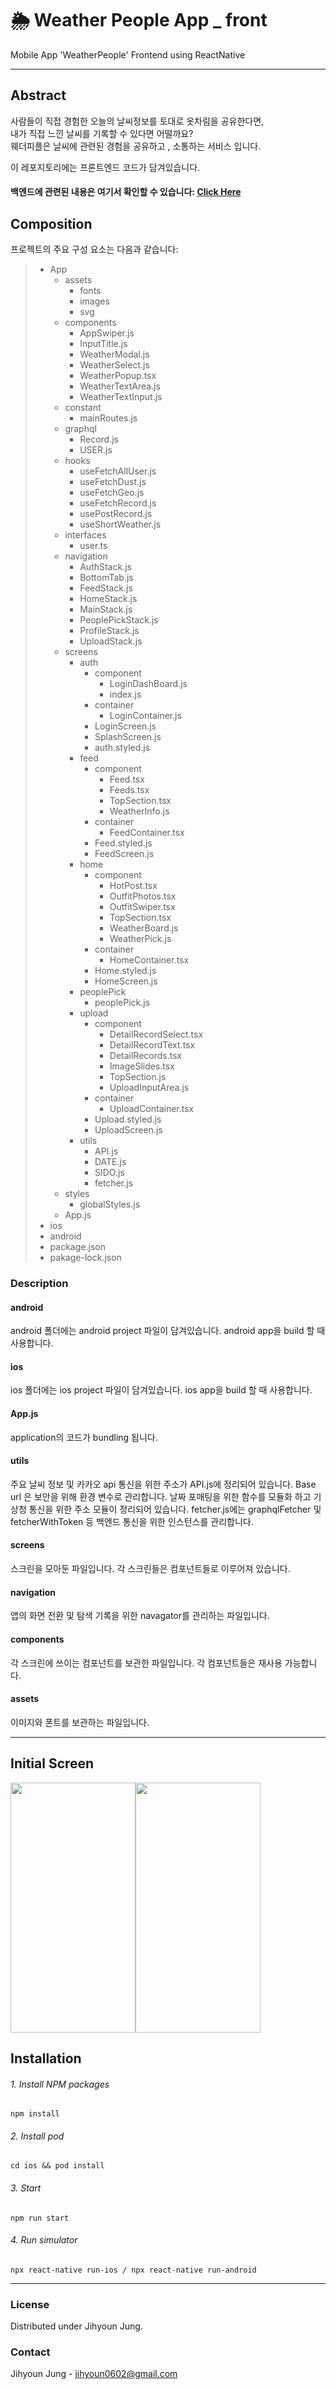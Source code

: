 # 🌦 Weather People App _ front  

Mobile App 'WeatherPeople' Frontend using ReactNative 





***

Abstract
------------
사람들이 직접 경험한 오늘의 날씨정보를 토대로 옷차림을 공유한다면,   
내가 직접 느낀 날씨를 기록할 수 있다면 어떨까요?    
웨더피플은 날씨에 관련된 경험을 공유하고 , 소통하는 서비스 입니다.

이 레포지토리에는 프론트엔드 코드가 담겨있습니다. 
#### 백엔드에 관련된 내용은 여기서 확인할 수 있습니다: [Click Here][back_link]

[back_link]: https://github.com/jungjihyoun/weather-people-api "백엔드 깃허브"


Composition
-----------
프로젝트의 주요 구성 요소는 다음과 같습니다:      
> * App
>   + assets
>     - fonts
>     - images
>     - svg
>   + components
>       - AppSwiper.js
>       - InputTitle.js
>       - WeatherModal.js
>       - WeatherSelect.js
>       - WeatherPopup.tsx
>       - WeatherTextArea.js
>       - WeatherTextInput.js
>   + constant
>       - mainRoutes.js
>   + graphql
>     - Record.js
>     - USER.js
>   + hooks
>     - useFetchAllUser.js
>     - useFetchDust.js
>     - useFetchGeo.js
>     - useFetchRecord.js
>     - usePostRecord.js
>     - useShortWeather.js
>   + interfaces
>     - user.ts
>   + navigation
>     - AuthStack.js
>     - BottomTab.js
>     - FeedStack.js
>     - HomeStack.js
>     - MainStack.js
>     - PeoplePickStack.js
>     - ProfileStack.js
>     - UploadStack.js
>   + screens
>     + auth
>       + component
>         - LoginDashBoard.js
>         - index.js
>       + container
>         - LoginContainer.js
>       - LoginScreen.js
>       - SplashScreen.js
>       - auth.styled.js
>     + feed
>       + component
>         - Feed.tsx
>         - Feeds.tsx
>         - TopSection.tsx
>         - WeatherInfo.js
>       + container
>         - FeedContainer.tsx
>       - Feed.styled.js
>       - FeedScreen.js
>     + home
>       + component
>         - HotPost.tsx
>         - OutfitPhotos.tsx
>         - OutfitSwiper.tsx
>         - TopSection.tsx
>         - WeatherBoard.js
>         - WeatherPick.js
>       + container
>         - HomeContainer.tsx
>       - Home.styled.js
>       - HomeScreen.js
>     + peoplePick
>       - peoplePick.js
>     + upload
>       + component
>         - DetailRecordSelect.tsx
>         - DetailRecordText.tsx
>         - DetailRecords.tsx
>         - ImageSlides.tsx
>         - TopSection.js
>         - UploadInputArea.js
>       + container
>         - UploadContainer.tsx
>       - Upload.styled.js
>       - UploadScreen.js
>     + utils
>       - API.js
>       - DATE.js
>       - SIDO.js
>       - fetcher.js
>   + styles
>     - globalStyles.js
>   - App.js
> * ios 
> * android 
> * package.json 
> * pakage-lock.json

### Description
#### android
android 폴더에는 android project 파일이 담겨있습니다. android app을 build 할 때 사용합니다.  
#### ios
ios 폴더에는 ios project 파일이 담겨있습니다. ios app을 build 할 때 사용합니다.  
#### App.js
application의 코드가 bundling 됩니다.
#### utils
주요 날씨 정보 및 카카오 api 통신을 위한 주소가 API.js에 정리되어 있습니다. Base url 은 보안을 위해 환경 변수로 관리합니다.
날짜 포매팅을 위한 함수를 모듈화 하고 기상청 통신을 위한 주소 모듈이 정리되어 있습니다. fetcher.js에는 graphqlFetcher 및 fetcherWithToken
등 백엔드 통신을 위한 인스턴스를 관리합니다.

#### screens
스크린을 모아둔 파일입니다. 각 스크린들은 컴포넌트들로 이루어져 있습니다.

#### navigation
앱의 화면 전환 및 탐색 기록을 위한 navagator를 관리하는 파일입니다.

#### components
각 스크린에 쓰이는 컴포넌트를 보관한 파일입니다. 각 컴포넌트들은 재사용 가능합니다.

#### assets
이미지와 폰트를 보관하는 파일입니다.

***



## Initial Screen
<img src="https://user-images.githubusercontent.com/55846598/172408658-84ddb903-dfdc-473f-b227-22f372d1b3c0.png" width="200" height="400" /><img src="https://user-images.githubusercontent.com/55846598/172408704-0b8aa772-181a-428b-8963-e8c8d40770a1.png" width="200" height="400" />


## Installation    

######  1. Install NPM packages
```
npm install
```
######  2. Install pod
```
cd ios && pod install 
```
######  3. Start
```
npm run start
```
######  4. Run simulator
```
npx react-native run-ios / npx react-native run-android
```


---


### License
Distributed under Jihyoun Jung.

### Contact
Jihyoun Jung - jihyoun0602@gmail.com
